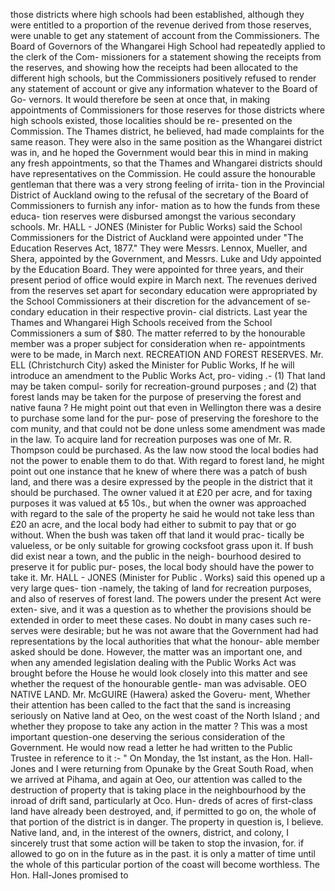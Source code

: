 those districts where high schools had been established, although they were entitled to a proportion of the revenue derived from those reserves, were unable to get any statement of account from the Commissioners. The Board of Governors of the Whangarei High School had repeatedly applied to the clerk of the Com- missioners for a statement showing the receipts from the reserves, and showing how the receipts had been allocated to the different high schools, but the Commissioners positively refused to render any statement of account or give any information whatever to the Board of Go- vernors. It would therefore be seen at once that, in making appointments of Commissioners for those reserves for those districts where high schools existed, those localities should be re- presented on the Commission. The Thames district, he believed, had made complaints for the same reason. They were also in the same position as the Whangarei district was in, and he hoped the Government would bear this in mind in making any fresh appointments, so that the Thames and Whangarei districts should have representatives on the Commission. He could assure the honourable gentleman that there was a very strong feeling of irrita- tion in the Provincial District of Auckland owing to the refusal of the secretary of the Board of Commissioners to furnish any infor- mation as to how the funds from these educa- tion reserves were disbursed amongst the various secondary schools. Mr. HALL - JONES (Minister for Public Works) said the School Commissioners for the District of Auckland were appointed under "The Education Reserves Act, 1877." They were Messrs. Lennox, Mueller, and Shera, appointed by the Government, and Messrs. Luke and Udy appointed by the Education Board. They were appointed for three years, and their present period of office would expire in March next. The revenues derived from the reserves set apart for secondary education were appropriated by the School Commissioners at their discretion for the advancement of se- condary education in their respective provin- cial districts. Last year the Thames and Whangarei High Schools received from the School Commissioners a sum of $80. The matter referred to by the honourable member was a proper subject for consideration when re- appointments were to be made, in March next. RECREATION AND FOREST RESERVES. Mr. ELL (Christchurch City) asked the Minister for Public Works, If he will introduce an amendment to the Public Works Act, pro- viding .- (1) That land may be taken compul- sorily for recreation-ground purposes ; and (2) that forest lands may be taken for the purpose of preserving the forest and native fauna ? He might point out that even in Wellington there was a desire to purchase some land for the pur- pose of preserving the foreshore to the com munity, and that could not be done unless some amendment was made in the law. To acquire land for recreation purposes was one of Mr. R. Thompson could be purchased. As the law now stood the local bodies had not the power to enable them to do that. With regard to forest land, he might point out one instance that he knew of where there was a patch of bush land, and there was a desire expressed by the people in the district that it should be purchased. The owner valued it at £20 per acre, and for taxing purposes it was valued at ₺5 10s., but when the owner was approached with regard to the sale of the property he said he would not take less than £20 an acre, and the local body had either to submit to pay that or go without. When the bush was taken off that land it would prac- tically be valueless, or be only suitable for growing cocksfoot grass upon it. If bush did exist near a town, and the public in the neigh- bourhood desired to preserve it for public pur- poses, the local body should have the power to take it. Mr. HALL - JONES (Minister for Public . Works) said this opened up a very large ques- tion -namely, the taking of land for recreation purposes, and also of reserves of forest land. The powers under the present Act were exten- sive, and it was a question as to whether the provisions should be extended in order to meet these cases. No doubt in many cases such re- serves were desirable; but he was not aware that the Government had had representations by the local authorities that what the honour- able member asked should be done. However, the matter was an important one, and when any amended legislation dealing with the Public Works Act was brought before the House he would look closely into this matter and see whether the request of the honourable gentle- man was advisable. OEO NATIVE LAND. Mr. McGUIRE (Hawera) asked the Goveru- ment, Whether their attention has been called to the fact that the sand is increasing seriously on Native land at Oeo, on the west coast of the North Island ; and whether they propose to take any action in the matter ? This was a most important question-one deserving the serious consideration of the Government. He would now read a letter he had written to the Public Trustee in reference to it :- " On Monday, the 1st instant, as the Hon. Hall-Jones and I were returning from Opunake by the Great South Road, when we arrived at Pihama, and again at Oeo, our attention was called to the destruction of property that is taking place in the neighbourhood by the inroad of drift sand, particularly at Oco. Hun- dreds of acres of first-class land have already been destroyed, and, if permitted to go on, the whole of that portion of the district is in danger. The property in question is, I believe. Native land, and, in the interest of the owners, district, and colony, I sincerely trust that some action will be taken to stop the invasion, for. if allowed to go on in the future as in the past. it is only a matter of time until the whole of this particular portion of the coast will become worthless. The Hon. Hall-Jones promised to 